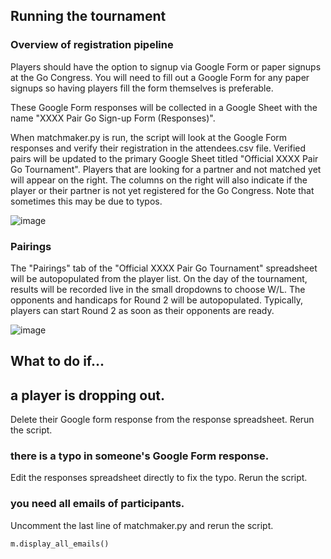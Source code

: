 ## Running the tournament

### Overview of registration pipeline

Players should have the option to signup via Google Form or paper signups at the Go Congress. You will need to fill out a Google Form for any paper signups so having players fill the form themselves is preferable.

These Google Form responses will be collected in a Google Sheet with the name "XXXX Pair Go Sign-up Form (Responses)".

When matchmaker.py is run, the script will look at the Google Form responses and verify their registration in the attendees.csv file. Verified pairs will be updated to the primary Google Sheet titled "Official XXXX Pair Go Tournament". Players that are looking for a partner and not matched yet will appear on the right. The columns on the right will also indicate if the player or their partner is not yet registered for the Go Congress. Note that sometimes this may be due to typos.

![image](https://github.com/0lionelzhang0/pairgo_matchmaker/assets/36424267/4376afa0-173a-419c-9e77-8871a91bb22f)

### Pairings

The "Pairings" tab of the "Official XXXX Pair Go Tournament" spreadsheet will be autopopulated from the player list. On the day of the tournament, results will be recorded live in the small dropdowns to choose W/L. The opponents and handicaps for Round 2 will be autopopulated. Typically, players can start Round 2 as soon as their opponents are ready.

![image](https://github.com/0lionelzhang0/pairgo_matchmaker/assets/36424267/b6069d41-75e3-468f-91aa-d97d3bd51dcd)

## What to do if...

## a player is dropping out.
Delete their Google form response from the response spreadsheet. Rerun the script.

### there is a typo in someone's Google Form response.
Edit the responses spreadsheet directly to fix the typo. Rerun the script.

### you need all emails of participants.
Uncomment the last line of matchmaker.py and rerun the script.
```
m.display_all_emails()
```
